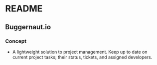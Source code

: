 # README

## Buggernaut.io

### Concept

- A lightweight solution to project management. Keep up to date on current project tasks; their status, tickets, and assigned developers.
